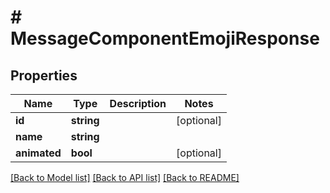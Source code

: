 # # MessageComponentEmojiResponse

## Properties

Name | Type | Description | Notes
------------ | ------------- | ------------- | -------------
**id** | **string** |  | [optional]
**name** | **string** |  |
**animated** | **bool** |  | [optional]

[[Back to Model list]](../../README.md#models) [[Back to API list]](../../README.md#endpoints) [[Back to README]](../../README.md)
